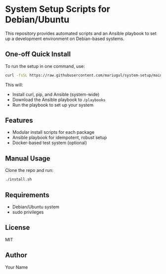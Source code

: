 # System Setup Scripts for Debian/Ubuntu

This repository provides automated scripts and an Ansible playbook to set up a development environment on Debian-based systems.

## One-off Quick Install
To run the setup in one command, use:

```bash
curl -fsSL https://raw.githubusercontent.com/mariugul/system-setup/main/install.sh | bash
```

This will:
- Install curl, pip, and Ansible (system-wide)
- Download the Ansible playbook to `/playbooks`
- Run the playbook to set up your system

## Features
- Modular install scripts for each package
- Ansible playbook for idempotent, robust setup
- Docker-based test system (optional)

## Manual Usage
Clone the repo and run:
```bash
./install.sh
```

## Requirements
- Debian/Ubuntu system
- sudo privileges

## License
MIT

## Author
Your Name
